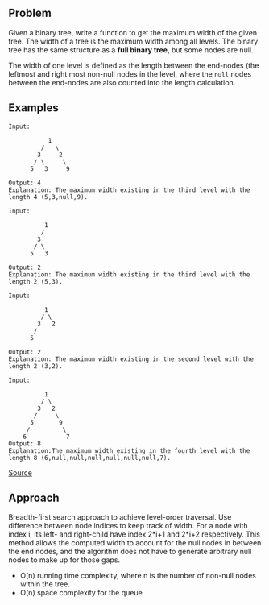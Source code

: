 ## Problem
Given a binary tree, write a function to get the maximum width of the given tree. The width of a tree is the maximum width among all levels. The binary tree has the same structure as a **full binary tree**, but some nodes are null.

The width of one level is defined as the length between the end-nodes (the leftmost and right most non-null nodes in the level, where the `null` nodes between the end-nodes are also counted into the length calculation.

## Examples
```
Input: 

           1
         /   \
        3     2
       / \     \  
      5   3     9 

Output: 4
Explanation: The maximum width existing in the third level with the length 4 (5,3,null,9).
```
```
Input: 

          1
         /  
        3    
       / \       
      5   3     

Output: 2
Explanation: The maximum width existing in the third level with the length 2 (5,3).
```
```
Input: 

          1
         / \
        3   2 
       /        
      5      

Output: 2
Explanation: The maximum width existing in the second level with the length 2 (3,2).
```
```
Input: 

          1
         / \
        3   2
       /     \  
      5       9 
     /         \
    6           7
Output: 8
Explanation:The maximum width existing in the fourth level with the length 8 (6,null,null,null,null,null,null,7).
```

[Source](https://leetcode.com/problems/maximum-width-of-binary-tree/description/)

## Approach
Breadth-first search approach to achieve level-order traversal. Use difference between node indices to keep track of width. For a node with index i, its left- and right-child have index 2\*i+1 and 2\*i+2 respectively. This method allows the computed width to account for the null nodes in between the end nodes, and the algorithm does not have to generate arbitrary null nodes to make up for those gaps.

* O(n) running time complexity, where n is the number of non-null nodes within the tree.
* O(n) space complexity for the queue
